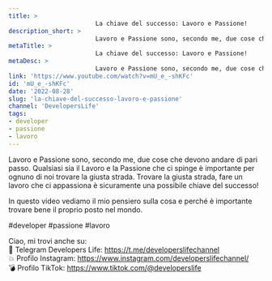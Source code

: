 ```yaml
---
title: > 
                        La chiave del successo: Lavoro e Passione!
description_short: > 
                        Lavoro e Passione sono, secondo me, due cose che devono andare di pari passo. Qualsiasi sia il Lavoro e la Passione che ci ...
metaTitle: > 
                        La chiave del successo: Lavoro e Passione!
metaDesc: > 
                        Lavoro e Passione sono, secondo me, due cose che devono andare di pari passo. Qualsiasi sia il Lavoro e la Passione che ci ...
link: 'https://www.youtube.com/watch?v=mU_e_-shKFc'
id: 'mU_e_-shKFc'
date: '2022-08-28'
slug: 'la-chiave-del-successo-lavoro-e-passione'
channel: 'DevelopersLife'
tags: 
- developer
- passione
- lavoro
---
```

Lavoro e Passione sono, secondo me, due cose che devono andare di pari passo. Qualsiasi sia il Lavoro e la Passione che ci spinge è importante per ognuno di noi trovare la giusta strada. Trovare la giusta strada, fare un lavoro che ci appassiona è sicuramente una possibile chiave del successo!  
  
In questo video vediamo il mio pensiero sulla cosa e perché è importante trovare bene il proprio posto nel mondo.   
  
  
#developer #passione #lavoro  
  
Ciao, mi trovi anche su:  
🧨 Telegram Developers Life: https://t.me/developerslifechannel  
💥 Profilo Instagram: https://www.instagram.com/developerslifechannel/  
💣 Profilo TikTok: https://www.tiktok.com/@developerslife